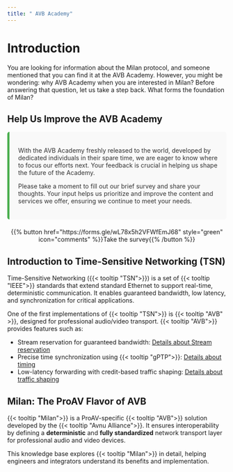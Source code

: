```yaml
---
title: " AVB Academy"
---
```


# Introduction

You are looking for information about the Milan protocol, and someone mentioned that you can find it at the AVB Academy. However, you might be wondering: why AVB Academy when you are interested in Milan? Before answering that question, let us take a step back. What forms the foundation of Milan?

## Help Us Improve the AVB Academy

<div class="survey-notice">
  <p>With the AVB Academy freshly released to the world, developed by dedicated individuals in their spare time, we are eager to know where to focus our efforts next. Your feedback is crucial in helping us shape the future of the Academy.</p>
  <p>Please take a moment to fill out our brief survey and share your thoughts. Your input helps us prioritize and improve the content and services we offer, ensuring we continue to meet your needs.</p>
</div>

<div class="survey-button-container">
  {{% button href="https://forms.gle/wL78x5h2VFWfEmJ68" style="green" icon="comments" %}}Take the survey{{% /button %}}
</div>

<style>
  .survey-notice {
    background-color: #f9f9f9; /* Light background for light theme */
    color: #333; /* Dark text for light theme */
    padding: 20px;
    border-left: 5px solid #4CAF50; /* Green accent */
    margin-bottom: 20px;
    border-radius: 5px;
  }

  .survey-button-container {
    text-align: center;
    margin-top: 20px;
  }

  /* Dark theme adjustments */
  body.dark-theme .survey-notice {
    background-color: #333; /* Dark background for dark theme */
    color: #f9f9f9; /* Light text for dark theme */
    border-left: 5px solid #80e27e; /* Lighter green for better visibility */
  }

  body.dark-theme .survey-button-container {
    color: #f9f9f9; /* Light text for the button container */
  }
</style>



## Introduction to Time-Sensitive Networking (TSN)

Time-Sensitive Networking ({{< tooltip "TSN">}}) is a set of {{< tooltip "IEEE">}} standards that extend standard Ethernet to support real-time, deterministic communication. It enables guaranteed bandwidth, low latency, and synchronization for critical applications.

One of the first implementations of {{< tooltip "TSN">}} is {{< tooltip "AVB" >}}, designed for professional audio/video transport. {{< tooltip "AVB">}} provides features such as:

- Stream reservation for guaranteed bandwidth: [Details about Stream reservation](01_milan/03_traffic-shaping/stream-reservation/_index.md)
- Precise time synchronization using {{< tooltip "gPTP">}}: [Details about timing](01_milan/00_network-timing/_index.md)
- Low-latency forwarding with credit-based traffic shaping: [Details about traffic shaping](01_milan/03_traffic-shaping/fqtss/_index.md)

## Milan: The ProAV Flavor of AVB

{{< tooltip "Milan">}} is a ProAV-specific {{< tooltip "AVB">}} solution developed by the {{< tooltip "Avnu Alliance">}}. It ensures interoperability by defining a **deterministic** and **fully standardized** network transport layer for professional audio and video devices.

This knowledge base explores {{< tooltip "Milan">}} in detail, helping engineers and integrators understand its benefits and implementation.

